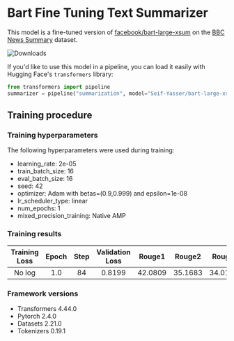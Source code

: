 # Bart Fine Tuning Text Summarizer

This model is a fine-tuned version of [facebook/bart-large-xsum](https://huggingface.co/facebook/bart-large-xsum) on the [BBC News Summary](https://www.kaggle.com/datasets/pariza/bbc-news-summary/) dataset.

![Downloads](https://img.shields.io/badge/downloads-12-brightgreen)
<br>

If you'd like to use this model in a pipeline, you can load it easily with Hugging Face's `transformers` library:
<br>
```python
from transformers import pipeline
summarizer = pipeline("summarization", model="Seif-Yasser/bart-large-xsum-finetuned-xsum")
```
## Training procedure

### Training hyperparameters

The following hyperparameters were used during training:
- learning_rate: 2e-05
- train_batch_size: 16
- eval_batch_size: 16
- seed: 42
- optimizer: Adam with betas=(0.9,0.999) and epsilon=1e-08
- lr_scheduler_type: linear
- num_epochs: 1
- mixed_precision_training: Native AMP

### Training results

| Training Loss | Epoch | Step | Validation Loss | Rouge1  | Rouge2  | Rougel  | Rougelsum | Gen Len |
|:-------------:|:-----:|:----:|:---------------:|:-------:|:-------:|:-------:|:---------:|:-------:|
| No log        | 1.0   | 84   | 0.8199          | 42.0809 | 35.1683 | 34.0117 | 35.9952   | 59.7371 |


### Framework versions

- Transformers 4.44.0
- Pytorch 2.4.0
- Datasets 2.21.0
- Tokenizers 0.19.1
